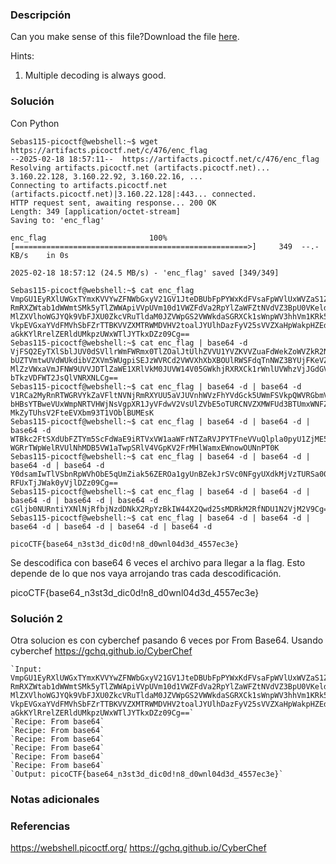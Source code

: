 ### Descripción
Can you make sense of this file?Download the file [here](https://artifacts.picoctf.net/c/476/enc_flag).

Hints:
1. Multiple decoding is always good.

### Solución
Con Python

```
Sebas115-picoctf@webshell:~$ wget https://artifacts.picoctf.net/c/476/enc_flag
--2025-02-18 18:57:11--  https://artifacts.picoctf.net/c/476/enc_flag
Resolving artifacts.picoctf.net (artifacts.picoctf.net)... 3.160.22.128, 3.160.22.92, 3.160.22.16, ...
Connecting to artifacts.picoctf.net (artifacts.picoctf.net)|3.160.22.128|:443... connected.
HTTP request sent, awaiting response... 200 OK
Length: 349 [application/octet-stream]
Saving to: 'enc_flag'

enc_flag                       100%[====================================================>]     349  --.-KB/s    in 0s      

2025-02-18 18:57:12 (24.5 MB/s) - 'enc_flag' saved [349/349]

Sebas115-picoctf@webshell:~$ cat enc_flag 
VmpGU1EyRXlUWGxTYmxKVVYwZFNWbGxyV21GV1JteDBUbFpPYWxKdFVsaFpWVlUxWVZaS1ZWWnVh
RmRXZWtab1dWWmtSMk5yTlZWWApiVVpUVm10d1VWZFdVa2RpYlZaWFZtNVdVZ3BpU0VKeldWUkNk
MlZXVlhoWGJYQk9VbFJXU0ZkcVRuTldaM0JZVWpGS2VWWkdaSGRXCk1sWnpWV3hhVm1KRk5XOVVW
VkpEVGxaYVdFMVhSbFZrTTBKVVZXMTRWMDVHV2toalJYUlhDazFyV25sVVZXaHpWakpHZEdWRlZs
aGkKYlRrelZERldUMkpzUWxWTlJYTkxDZz09Cg==
Sebas115-picoctf@webshell:~$ cat enc_flag | base64 -d
VjFSQ2EyTXlSblJUV0dSVllrWmFWRmx0TlZOalJtUlhZVVU1YVZKVVZuaFdWekZoWVZkR2NrNVVX
bUZTVmtwUVdWUkdibVZXVm5WUgpiSEJzWVRCd2VWVXhXbXBOUlRWSFdqTnNWZ3BYUjFKeVZGZHdW
MlZzVWxaVmJFNW9UVVJDTlZaWE1XRlVkM0JUVW14V05GWkhjRXRXCk1rWnlUVWhzVjJGdGVFVlhi
bTkzVDFWT2JsQlVNRXNLCg==
Sebas115-picoctf@webshell:~$ cat enc_flag | base64 -d | base64 -d
V1RCa2MyRnRTWGRVYkZaVFltNVNjRmRXYUU5aVJUVnhWVzFhYVdGck5UWmFSVkpQWVRGbmVWVnVR
bHBsYTBweVUxWmpNRTVHWjNsVgpXR1JyVFdwV2VsUlZVbE5oTURCNVZXMWFUd3BTUmxWNFZHcEtW
MkZyTUhsV2FteEVXbm93T1VOblBUMEsK
Sebas115-picoctf@webshell:~$ cat enc_flag | base64 -d | base64 -d | base64 -d
WTBkc2FtSXdUbFZTYm5ScFdWaE9iRTVxVW1aaWFrNTZaRVJPYTFneVVuQlpla0pyU1ZjME5GZ3lV
WGRrTWpWelRVUlNhMDB5VW1aTwpSRlV4VGpKV2FrMHlWamxEWnowOUNnPT0K
Sebas115-picoctf@webshell:~$ cat enc_flag | base64 -d | base64 -d | base64 -d | base64 -d
Y0dsamIwTlVSbnRpWVhObE5qUmZiak56ZEROa1gyUnBZekJrSVc0NFgyUXdkMjVzTURSa00yUmZO
RFUxTjJWak0yVjlDZz09Cg==
Sebas115-picoctf@webshell:~$ cat enc_flag | base64 -d | base64 -d | base64 -d | base64 -d | base64 -d
cGljb0NURntiYXNlNjRfbjNzdDNkX2RpYzBkIW44X2Qwd25sMDRkM2RfNDU1N2VjM2V9Cg==
Sebas115-picoctf@webshell:~$ cat enc_flag | base64 -d | base64 -d | base64 -d | base64 -d | base64 -d | base64 -d 

picoCTF{base64_n3st3d_dic0d!n8_d0wnl04d3d_4557ec3e}

```

Se descodifica con base64 6 veces el archivo para llegar a la flag. Esto depende de lo que nos vaya arrojando tras cada descodificación.

picoCTF{base64_n3st3d_dic0d!n8_d0wnl04d3d_4557ec3e}

### Solución 2
Otra solucion es con cyberchef pasando 6 veces por From Base64.
Usando cyberchef https://gchq.github.io/CyberChef

```
`Input: VmpGU1EyRXlUWGxTYmxKVVYwZFNWbGxyV21GV1JteDBUbFpPYWxKdFVsaFpWVlUxWVZaS1ZWWnVh
RmRXZWtab1dWWmtSMk5yTlZWWApiVVpUVm10d1VWZFdVa2RpYlZaWFZtNVdVZ3BpU0VKeldWUkNk
MlZXVlhoWGJYQk9VbFJXU0ZkcVRuTldaM0JZVWpGS2VWWkdaSGRXCk1sWnpWV3hhVm1KRk5XOVVW
VkpEVGxaYVdFMVhSbFZrTTBKVVZXMTRWMDVHV2toalJYUlhDazFyV25sVVZXaHpWakpHZEdWRlZs
aGkKYlRrelZERldUMkpzUWxWTlJYTkxDZz09Cg==`
`Recipe: From base64`
`Recipe: From base64`
`Recipe: From base64`
`Recipe: From base64`
`Recipe: From base64`
`Recipe: From base64`
`Output: picoCTF{base64_n3st3d_dic0d!n8_d0wnl04d3d_4557ec3e}`
```


### Notas adicionales


### Referencias
https://webshell.picoctf.org/
https://gchq.github.io/CyberChef
